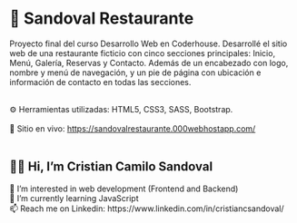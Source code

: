 # 🗻 Sandoval Restaurante

Proyecto final del curso Desarrollo Web en Coderhouse. Desarrollé el sitio web de una restaurante ficticio con cinco secciones principales: Inicio, Menú, Galería, Reservas y Contacto. 
Además de un encabezado con logo, nombre y menú de navegación, y un pie de página con ubicación e información de contacto en todas las secciones.<br></br>

⚙ Herramientas utilizadas: HTML5, CSS3, SASS, Bootstrap. <br></br>
🔗 Sitio en vivo: https://sandovalrestaurante.000webhostapp.com/ <br></br>

<h2> 🙋‍♂️ Hi, I’m Cristian Camilo Sandoval</h2>
👀 I’m interested in web development (Frontend and Backend)<br></>
🌱 I’m currently learning JavaScript <br></>
📫 Reach me on Linkedin: https://www.linkedin.com/in/cristiancsandoval/ 
